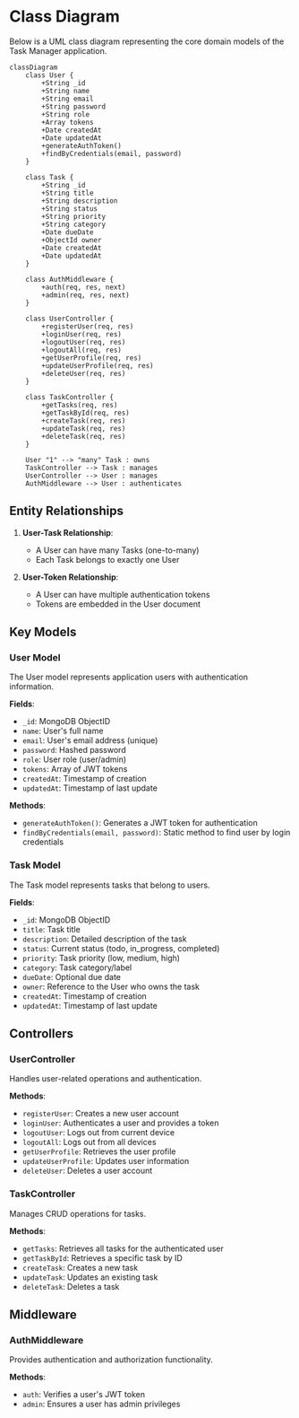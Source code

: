 # Class Diagram

Below is a UML class diagram representing the core domain models of the Task Manager application.

```mermaid
classDiagram
    class User {
        +String _id
        +String name
        +String email
        +String password
        +String role
        +Array tokens
        +Date createdAt
        +Date updatedAt
        +generateAuthToken()
        +findByCredentials(email, password)
    }

    class Task {
        +String _id
        +String title
        +String description
        +String status
        +String priority
        +String category
        +Date dueDate
        +ObjectId owner
        +Date createdAt
        +Date updatedAt
    }

    class AuthMiddleware {
        +auth(req, res, next)
        +admin(req, res, next)
    }

    class UserController {
        +registerUser(req, res)
        +loginUser(req, res)
        +logoutUser(req, res)
        +logoutAll(req, res)
        +getUserProfile(req, res)
        +updateUserProfile(req, res)
        +deleteUser(req, res)
    }

    class TaskController {
        +getTasks(req, res)
        +getTaskById(req, res)
        +createTask(req, res)
        +updateTask(req, res)
        +deleteTask(req, res)
    }

    User "1" --> "many" Task : owns
    TaskController --> Task : manages
    UserController --> User : manages
    AuthMiddleware --> User : authenticates
```

## Entity Relationships

1. **User-Task Relationship**:
   - A User can have many Tasks (one-to-many)
   - Each Task belongs to exactly one User

2. **User-Token Relationship**:
   - A User can have multiple authentication tokens
   - Tokens are embedded in the User document

## Key Models

### User Model
The User model represents application users with authentication information.

**Fields**:
- `_id`: MongoDB ObjectID
- `name`: User's full name
- `email`: User's email address (unique)
- `password`: Hashed password
- `role`: User role (user/admin)
- `tokens`: Array of JWT tokens
- `createdAt`: Timestamp of creation
- `updatedAt`: Timestamp of last update

**Methods**:
- `generateAuthToken()`: Generates a JWT token for authentication
- `findByCredentials(email, password)`: Static method to find user by login credentials

### Task Model
The Task model represents tasks that belong to users.

**Fields**:
- `_id`: MongoDB ObjectID
- `title`: Task title
- `description`: Detailed description of the task
- `status`: Current status (todo, in_progress, completed)
- `priority`: Task priority (low, medium, high)
- `category`: Task category/label
- `dueDate`: Optional due date
- `owner`: Reference to the User who owns the task
- `createdAt`: Timestamp of creation
- `updatedAt`: Timestamp of last update

## Controllers

### UserController
Handles user-related operations and authentication.

**Methods**:
- `registerUser`: Creates a new user account
- `loginUser`: Authenticates a user and provides a token
- `logoutUser`: Logs out from current device
- `logoutAll`: Logs out from all devices
- `getUserProfile`: Retrieves the user profile
- `updateUserProfile`: Updates user information
- `deleteUser`: Deletes a user account

### TaskController
Manages CRUD operations for tasks.

**Methods**:
- `getTasks`: Retrieves all tasks for the authenticated user
- `getTaskById`: Retrieves a specific task by ID
- `createTask`: Creates a new task
- `updateTask`: Updates an existing task
- `deleteTask`: Deletes a task

## Middleware

### AuthMiddleware
Provides authentication and authorization functionality.

**Methods**:
- `auth`: Verifies a user's JWT token
- `admin`: Ensures a user has admin privileges 